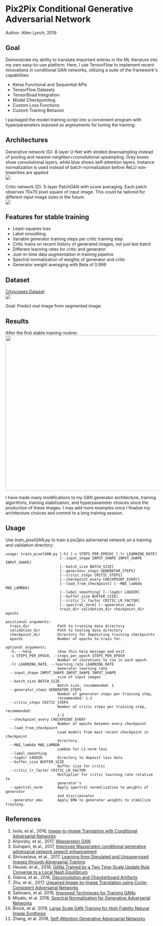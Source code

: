 # Pix2Pix Conditional Generative Adversarial Network
Author: Allen Lynch, 2019

## Goal

Demonstrate my ability to translate important entries in the ML literature into my own easy-to-use platform. Here, I use TensorFlow to implement recent innovations in conditional GAN networks, utilizing a suite of the framework's capabilities:
* Keras Functional and Sequential APIs
* TensorFlow Datasets
* TensorBoad Integration
* Model Checkpointing
* Custom Loss Functions
* Custom Training Behavior

I packaged the model-training script into a convenient program with hyperparameters exposed as argmuments for tuning the training.

## Architectures
Generative network (G): 8-layer U-Net with strided downsampling instead of pooling and nearest-neighbor+convolutional upsampling. Grey boxes show convolutional layers, while blue shows self-attention layers. Instance normalization is used instead of batch-normalization before ReLU non-linearities are applied<br>
<img src='generator.png'>

Critic network (D): 5-layer PatchGAN with score averaging. Each patch observes 70x70 pixel square of input image. This could be tailored for different input image sizes in the future.<br>
<img src='discriminator.png'>

## Features for stable training

* Least-squares loss
* Label smoothing
* Variable generator training steps per critic training step
* Critic trains on recent history of generated images, not just last batch
* Different learning rates for critic and generator
* Just-in-time data augmentation in training pipeline
* Spectral normalization of weights of generator and critic
* Generator weight averaging with Beta of 0.999

## Dataset

<a href="https://www.cityscapes-dataset.com/">Cityscapes Dataset</a><br>
<img src="training_example.jpg">
<p>Goal: Predict real image from segmented image.</p>

## Results

After the first stable training routine:<br>
<img src="generator_examples/epoch_50.jpg" style="width:512px;height:512px;"><br>

I have made many modifications to my GAN generator architecture, training algorithms, training stabilization, and hyperparameter choices since the production of these images. I may add more examples once I finalize my architecture choices and commit to a long training session.

## Usage

Use *train_pixelGAN.py* to train a pix2pix adverserial network on a training and validation directory:

```text
usage: train_pixelGAN.py [-h] [-s STEPS_PER_EPOCH] [-lr LEARNING_RATE]      
                         [--input_shape INPUT_SHAPE INPUT_SHAPE INPUT_SHAPE]
                         [--batch_size BATCH_SIZE]
                         [--generator_steps GENERATOR_STEPS]
                         [--critic_steps CRITIC_STEPS]
                         [--checkpoint_every CHECKPOINT_EVERY]
                         [--load_from_checkpoint] [--MAE_lambda MAE_LAMBDA] 
                         [--label_smoothing] [--logdir LOGDIR]
                         [--buffer_size BUFFER_SIZE]
                         [--critic_lr_factor CRITIC_LR_FACTOR]
                         [--spectral_norm] [--generator_ema]
                         train_dir validation_dir checkpoint_dir epochs

positional arguments:
  train_dir             Path to training data directory
  validation_dir        Path to testing data directory
  checkpoint_dir        Directory for depositing training checkpoints
  epochs                Number of epochs to train for.

optional arguments:
  -h, --help            show this help message and exit
  -s STEPS_PER_EPOCH, --steps_per_epoch STEPS_PER_EPOCH
                        Number of iterations to run in each epoch.
  -lr LEARNING_RATE, --learning_rate LEARNING_RATE
                        Generator learning rate
  --input_shape INPUT_SHAPE INPUT_SHAPE INPUT_SHAPE
                        size of input images
  --batch_size BATCH_SIZE
                        Batch size, recommended: 1
  --generator_steps GENERATOR_STEPS
                        Number of generator steps per training step,
                        recommended: 1-2
  --critic_steps CRITIC_STEPS
                        Number of critic steps per training step, recommended:
                        1-2
  --checkpoint_every CHECKPOINT_EVERY
                        Number of epochs between every checkpoint
  --load_from_checkpoint
                        Load models from most recent checkpoint in checkpoint
                        directory.
  --MAE_lambda MAE_LAMBDA
                        Lambda for L1-norm loss
  --label_smoothing
  --logdir LOGDIR       Directory to deposit loss data
  --buffer_size BUFFER_SIZE
                        Buffer size for critic
  --critic_lr_factor CRITIC_LR_FACTOR
                        Multiplier for critic learning rate relative to
                        generator's
  --spectral_norm       Apply spectral normalization to weights of generator
                        and discriminator
  --generator_ema       Apply EMA to generator weights to stabilize training.
  ```

## References
<ol>
<li>Isola, et al., 2016, <a href="https://arxiv.org/abs/1611.07004">Image-to-Image Translation with Conditional Adversarial Networks</a>
<li>Arjovsky, et al., 2017, <a href="https://arxiv.org/abs/1701.07875">Wasserstein GAN</a>
<li>Gulrajani, et al., 2017, <a href="https://jwcn-eurasipjournals.springeropen.com/articles/10.1186/s13638-018-1196-0">Improved Wasserstein conditional generative adversarial network speech enhancement<a/>
<li>Shrivastava, et al., 2017, <a href="https://arxiv.org/pdf/1612.07828.pdf">Learning from Simulated and Unsupervised Images through Adversarial Training</a>
<li>Heusel, et al., 2018, <a href="https://arxiv.org/pdf/1706.08500.pdf">GANs Trained by a Two Time-Scale Update Rule
Converge to a Local Nash Equilibrium</a>
<li>Odena, et al., 2016, <a href="https://distill.pub/2016/deconv-checkerboard/">Deconvolution and Checkerboard Artifacts</a>
<li>Zhu, et al., 2017, <a href="https://arxiv.org/abs/1703.10593">Unpaired Image-to-Image Translation using Cycle-Consistent Adversarial Networks</a>
<li>Salimans, et al. 2016, <a href="http://papers.nips.cc/paper/6125-improved-techniques-for-training-gans.pdf">Improved Techniques for Training GANs</a>
<li>Miyato, et al. 2018, <a href="https://arxiv.org/abs/1802.05957">Spectral Normalization for Generative Adversarial Networks</a>
<li>Brock, et al. 2019, <a href="https://arxiv.org/abs/1809.11096">Large Scale GAN Training for High Fidelity Natural Image Synthesis</a>
<li>Zhang, et al. 2018, <a href="https://arxiv.org/abs/1805.08318">Self-Attention Generative Adversarial Networks</a>
</ol>